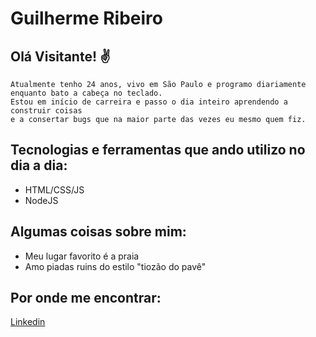 # Guilherme Ribeiro 

## Olá Visitante! ✌️

    Atualmente tenho 24 anos, vivo em São Paulo e programo diariamente enquanto bato a cabeça no teclado. 
    Estou em início de carreira e passo o dia inteiro aprendendo a construir coisas
    e a consertar bugs que na maior parte das vezes eu mesmo quem fiz.

## Tecnologias e ferramentas que ando utilizo no dia a dia:

<ul>
    <li>HTML/CSS/JS</li>
    <li>NodeJS</li>
</ul>

## Algumas coisas sobre mim:

<ul>
    <li>Meu lugar favorito é a praia</li>
    <li>Amo piadas ruins do estilo "tiozão do pavê"</li>
</ul>

## Por onde me encontrar:

[Linkedin](https://www.linkedin.com/in/guiribeirodev/)
